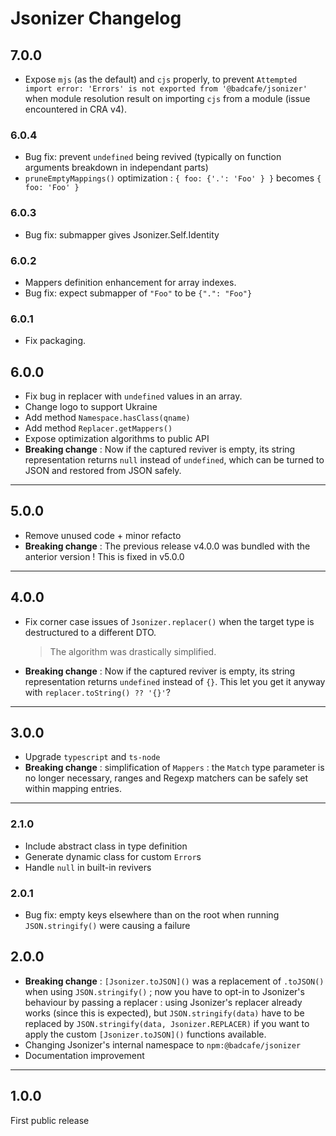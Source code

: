 # Jsonizer Changelog

## 7.0.0

* Expose `mjs` (as the default) and `cjs` properly, to prevent `Attempted import error: 'Errors' is not exported from '@badcafe/jsonizer'` when module resolution result on importing `cjs` from a module (issue encountered in CRA v4).

### 6.0.4

* Bug fix: prevent `undefined` being revived (typically on function arguments breakdown in independant parts)
* `pruneEmptyMappings()` optimization : `{ foo: {'.': 'Foo' } }` becomes `{ foo: 'Foo' }` 

### 6.0.3

* Bug fix: submapper gives Jsonizer.Self.Identity

### 6.0.2

* Mappers definition enhancement for array indexes.
* Bug fix: expect submapper of `"Foo"` to be `{".": "Foo"}`

### 6.0.1

* Fix packaging.

## 6.0.0

* Fix bug in replacer with `undefined` values in an array.
* Change logo to support Ukraine
* Add method `Namespace.hasClass(qname)`
* Add method `Replacer.getMappers()`
* Expose optimization algorithms to public API
* **Breaking change** : Now if the captured reviver is empty, its string representation returns `null` instead of `undefined`, which can be turned to JSON and restored from JSON safely.

-----

## 5.0.0

* Remove unused code + minor refacto
* **Breaking change** : The previous release v4.0.0 was bundled with the anterior version ! This is fixed in v5.0.0

-----

## 4.0.0

* Fix corner case issues of `Jsonizer.replacer()` when the target type is destructured to a different DTO.
    > The algorithm was drastically simplified.
* **Breaking change** : Now if the captured reviver is empty, its string representation returns `undefined` instead of `{}`. This let you get it anyway with `replacer.toString() ?? '{}'`?

-----

## 3.0.0

* Upgrade `typescript` and `ts-node`
* **Breaking change** : simplification of `Mappers` : the `Match` type parameter is no longer necessary, ranges and Regexp matchers can be safely set within mapping entries.

-----

### 2.1.0

* Include abstract class in type definition
* Generate dynamic class for custom `Error`s
* Handle `null` in built-in revivers

### 2.0.1

* Bug fix: empty keys elsewhere than on the root when running `JSON.stringify()` were causing a failure

## 2.0.0

* **Breaking change** : `[Jsonizer.toJSON]()` was a replacement of `.toJSON()` when using `JSON.stringify()` ; now you have to opt-in to Jsonizer's behaviour by passing a replacer : using Jsonizer's replacer already works (since this is expected), but `JSON.stringify(data)` have to be replaced by `JSON.stringify(data, Jsonizer.REPLACER)` if you want to apply the custom `[Jsonizer.toJSON]()` functions available.
* Changing Jsonizer's internal namespace to `npm:@badcafe/jsonizer`
* Documentation improvement

-----

## 1.0.0

First public release
